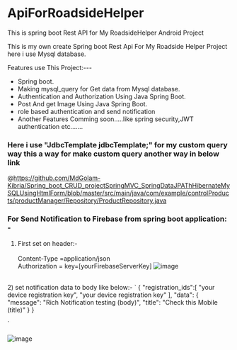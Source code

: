 # ApiForRoadsideHelper
This is spring boot Rest API for My RoadsideHelper Android Project


This is my own create Spring boot Rest Api For My Roadside Helper Project 
here i use Mysql database.


Features use This Project:---

- Spring boot.
- Making mysql_query for Get data from Mysql database.
- Authentication and Authorization Using Java Spring Boot.
- Post And get Image Using Java Spring Boot.
- role based authentication and send notification
- Another Features Comming soon.....like spring security,JWT authentication etc.......

### Here i use  "JdbcTemplate jdbcTemplate;" for my custom query way this a way for make custom query another way in below  link

@https://github.com/MdGolam-Kibria/Spring_boot_CRUD_projectSpringMVC_SpringDataJPAThHibernateMySQLUsingHtmlForm/blob/master/src/main/java/com/example/controlProducts/productManager/Repository/ProductRepository.java



### For Send Notification to Firebase from spring boot application: - <br/>
1) First set on header:- <br/><br/>
Content-Type =application/json <br/>
Authorization = key=[yourFirebaseServerKey]
![image](https://user-images.githubusercontent.com/61331272/115994185-c07f3780-a5f7-11eb-801d-97c286652a73.png)
<br/>
2) set notification data to body like below:-
`
{
    "registration_ids":[
    	 "your device registration key",
       "your device registration key"
    	],
    "data": {
    	      "message": "Rich Notification testing (body)",
            "title": "Check this Mobile (title)"
    }
}

`
<br/>
<br/>
![image](https://user-images.githubusercontent.com/61331272/115994381-8d897380-a5f8-11eb-83b7-a24f075c1a2d.png)


